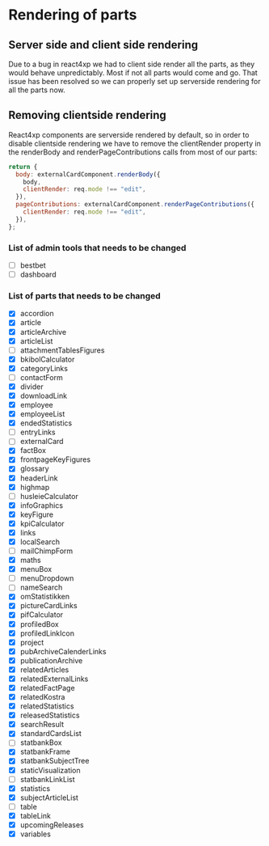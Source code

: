 # Rendering of parts

## Server side and client side rendering

Due to a bug in react4xp we had to client side render all the parts, as they would behave unpredictably. Most if not all parts would come and go. That issue has been resolved so we can properly set up serverside rendering for all the parts now.

## Removing clientside rendering

React4xp components are serverside rendered by default, so in order to disable clientside rendering we have to remove the clientRender property in the renderBody and renderPageContributions calls from most of our parts:

```javascript
return {
  body: externalCardComponent.renderBody({
    body,
    clientRender: req.mode !== "edit",
  }),
  pageContributions: externalCardComponent.renderPageContributions({
    clientRender: req.mode !== "edit",
  }),
};
```

### List of admin tools that needs to be changed

- [ ] bestbet
- [ ] dashboard

### List of parts that needs to be changed

- [x] accordion
- [x] article
- [x] articleArchive
- [x] articleList
- [ ] attachmentTablesFigures
- [x] bkibolCalculator
- [x] categoryLinks
- [ ] contactForm
- [x] divider
- [x] downloadLink
- [x] employee
- [x] employeeList
- [x] endedStatistics
- [ ] entryLinks
- [ ] externalCard
- [x] factBox
- [x] frontpageKeyFigures
- [x] glossary
- [x] headerLink
- [x] highmap
- [ ] husleieCalculator
- [x] infoGraphics
- [x] keyFigure
- [x] kpiCalculator
- [x] links
- [x] localSearch
- [ ] mailChimpForm
- [x] maths
- [x] menuBox
- [ ] menuDropdown
- [ ] nameSearch
- [x] omStatistikken
- [x] pictureCardLinks
- [x] pifCalculator
- [x] profiledBox
- [x] profiledLinkIcon
- [x] project
- [x] pubArchiveCalenderLinks
- [x] publicationArchive
- [x] relatedArticles
- [x] relatedExternalLinks
- [x] relatedFactPage
- [x] relatedKostra
- [x] relatedStatistics
- [x] releasedStatistics
- [x] searchResult
- [x] standardCardsList
- [ ] statbankBox
- [x] statbankFrame
- [x] statbankSubjectTree
- [x] staticVisualization
- [ ] statbankLinkList
- [x] statistics
- [x] subjectArticleList
- [ ] table
- [x] tableLink
- [x] upcomingReleases
- [x] variables
